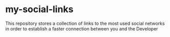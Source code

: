# my-social-links
This repository stores a collection of links to the most used social networks in order to establish a faster connection between you and the Developer
